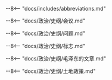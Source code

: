 --8<-- "docs/includes/abbreviations.md"

--8<-- "docs/政治/史纲/会议.md"

--8<-- "docs/政治/史纲/问题.md"

--8<-- "docs/政治/史纲/标志.md"

--8<-- "docs/政治/史纲/毛泽东的文章.md"

--8<-- "docs/政治/史纲/土地政策.md"

<!-- --8<-- "docs/政治/史纲/总结.md" -->
